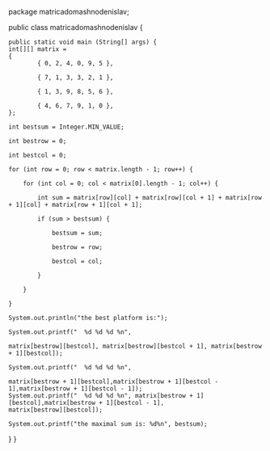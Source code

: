 package matricadomashnodenislav;

public class matricadomashnodenislav 
{

	public static void main (String[] args) {
	int[][] matrix = 
	{
            { 0, 2, 4, 0, 9, 5 },

            { 7, 1, 3, 3, 2, 1 },

            { 1, 3, 9, 8, 5, 6 },

            { 4, 6, 7, 9, 1, 0 },
    };

    int bestsum = Integer.MIN_VALUE;

    int bestrow = 0;

    int bestcol = 0;

    for (int row = 0; row < matrix.length - 1; row++) {

        for (int col = 0; col < matrix[0].length - 1; col++) {

            int sum = matrix[row][col] + matrix[row][col + 1] + matrix[row + 1][col] + matrix[row + 1][col + 1];

            if (sum > bestsum) {

                bestsum = sum;

                bestrow = row;

                bestcol = col;

            }

        }

    }

    System.out.println("the best platform is:");

    System.out.printf("  %d %d %d %n",

    matrix[bestrow][bestcol], matrix[bestrow][bestcol + 1], matrix[bestrow + 1][bestcol]);

    System.out.printf("  %d %d %d %n",

    matrix[bestrow + 1][bestcol],matrix[bestrow + 1][bestcol - 1],matrix[bestrow + 1][bestcol - 1]);
    System.out.printf("  %d %d %d %n", matrix[bestrow + 1][bestcol],matrix[bestrow + 1][bestcol - 1],
    matrix[bestrow][bestcol]);

    System.out.printf("the maximal sum is: %d%n", bestsum);

}
}
